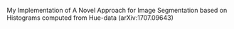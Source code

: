 My Implementation of A Novel Approach for Image Segmentation based on Histograms computed from Hue-data (arXiv:1707.09643)
